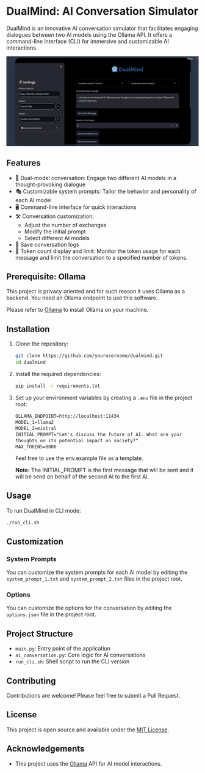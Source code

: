 # DualMind: AI Conversation Simulator

DualMind is an innovative AI conversation simulator that facilitates engaging dialogues between two AI models using the Ollama API. It offers a command-line interface (CLI) for immersive and customizable AI interactions.

![Screenshot](imgs/screenshot.png)

## Features

- 🤖 Dual-model conversation: Engage two different AI models in a thought-provoking dialogue
- 🎭 Customizable system prompts: Tailor the behavior and personality of each AI model
- 🖥️ Command-line interface for quick interactions
- 🛠️ Conversation customization:
  - Adjust the number of exchanges
  - Modify the initial prompt
  - Select different AI models
- 💾 Save conversation logs
- 🔢 Token count display and limit: Monitor the token usage for each message and limit the conversation to a specified number of tokens.

## Prerequisite: Ollama

This project is privacy oriented and for such reason it uses Ollama as a backend. You need an Ollama endpoint to use this software.

Please refer to [Ollama](https://ollama.com/download) to install Ollama on your machine.

## Installation

1. Clone the repository:

   ```sh
   git clone https://github.com/yourusername/dualmind.git
   cd dualmind
   ```

2. Install the required dependencies:

   ```sh
   pip install -r requirements.txt
   ```

3. Set up your environment variables by creating a `.env` file in the project root:

   ```
   OLLAMA_ENDPOINT=http://localhost:11434
   MODEL_1=llama2
   MODEL_2=mistral
   INITIAL_PROMPT="Let's discuss the future of AI. What are your thoughts on its potential impact on society?"
   MAX_TOKENS=8000
   ```

   Feel free to use the env.example file as a template.

   **Note:** The INITIAL_PROMPT is the first message that will be sent and it will be send on behalf of the second AI to the first AI.

## Usage

To run DualMind in CLI mode:

```sh
./run_cli.sh
```

## Customization

### System Prompts

You can customize the system prompts for each AI model by editing the `system_prompt_1.txt` and `system_prompt_2.txt` files in the project root.

### Options

You can customize the options for the conversation by editing the `options.json` file in the project root.


## Project Structure

- `main.py`: Entry point of the application
- `ai_conversation.py`: Core logic for AI conversations
- `run_cli.sh`: Shell script to run the CLI version


## Contributing

Contributions are welcome! Please feel free to submit a Pull Request.

## License

This project is open source and available under the [MIT License](LICENSE).

## Acknowledgements

- This project uses the [Ollama](https://ollama.ai/) API for AI model interactions.
